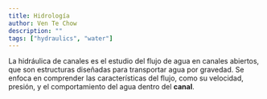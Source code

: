 ```yaml
---
title: Hidrología
author: Ven Te Chow
description: ""
tags: ["hydraulics", "water"]
---
```


La hidráulica de canales es el estudio del flujo de agua en canales abiertos, que son estructuras diseñadas para transportar agua por gravedad. Se enfoca en comprender las características del flujo, como su velocidad, presión, y el comportamiento del agua dentro del **canal**.
